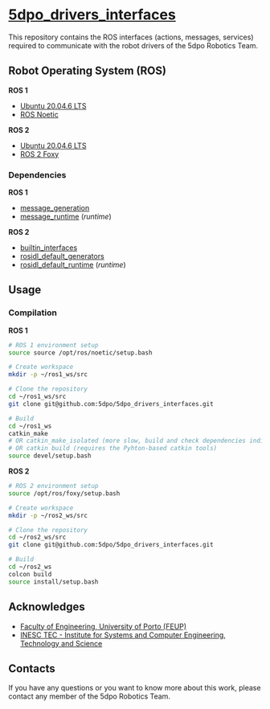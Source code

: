 # [5dpo_drivers_interfaces](https://github.com/5dpo/5dpo_drivers_interfaces)

This repository contains the ROS interfaces (actions, messages, services)
required to communicate with the robot drivers of the 5dpo Robotics Team.

## Robot Operating System (ROS)

**ROS 1**

- [Ubuntu 20.04.6 LTS](https://releases.ubuntu.com/focal/)
- [ROS Noetic](https://wiki.ros.org/noetic)

**ROS 2**

- [Ubuntu 20.04.6 LTS](https://releases.ubuntu.com/focal/)
- [ROS 2 Foxy](https://docs.ros.org/en/foxy/)

### Dependencies

**ROS 1**

- [message_generation](https://wiki.ros.org/message_generation)
- [message_runtime](https://wiki.ros.org/message_runtime) (_runtime_)

**ROS 2**

- [builtin_interfaces](https://index.ros.org/p/builtin_interfaces/)
- [rosidl_default_generators](https://index.ros.org/p/rosidl_default_generators/)
- [rosidl_default_runtime](https://index.ros.org/p/rosidl_default_runtime/)
  (_runtime_)

## Usage

### Compilation

**ROS 1**

```sh
# ROS 1 environment setup
source source /opt/ros/noetic/setup.bash

# Create workspace
mkdir -p ~/ros1_ws/src

# Clone the repository
cd ~/ros1_ws/src
git clone git@github.com:5dpo/5dpo_drivers_interfaces.git

# Build
cd ~/ros1_ws
catkin_make
# OR catkin_make_isolated (more slow, build and check dependencies individually)
# OR catkin build (requires the Pyhton-based catkin tools)
source devel/setup.bash
```

**ROS 2**

```sh
# ROS 2 environment setup
source /opt/ros/foxy/setup.bash

# Create workspace
mkdir -p ~/ros2_ws/src

# Clone the repository
cd ~/ros2_ws/src
git clone git@github.com:5dpo/5dpo_drivers_interfaces.git

# Build
cd ~/ros2_ws
colcon build
source install/setup.bash
```

## Acknowledges

- [Faculty of Engineering, University of Porto (FEUP)](https://sigarra.up.pt/feup/en/)
- [INESC TEC - Institute for Systems and Computer Engineering, Technology and Science](https://www.inesctec.pt/en/)

## Contacts

If you have any questions or you want to know more about this work, please
contact any member of the 5dpo Robotics Team.
